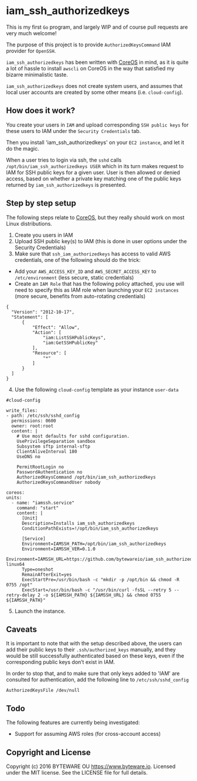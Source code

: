 # iam_ssh_authorizedkeys

This is my first `Go` program, and largely WIP and of course pull requests are very much welcome!

The purpose of this project is to provide `AuthorizedKeysCommand` IAM provider for `OpenSSH`. 

`iam_ssh_authorizedkeys` has been written with [CoreOS](https://coreos.com/) in mind, as it is quite a lot of hassle to install `awscli` on CoreOS in the way that satisfied my bizarre minimalistic taste. 

`iam_ssh_authorizedkeys` does not create system users, and assumes that local user accounts are created by some other means (i.e. `cloud-config`).

## How does it work?

You create your users in `IAM` and upload corresponding `SSH public keys` for these users to IAM under the `Security Credentials` tab.

Then you install 'iam_ssh_authorizedkeys' on your `EC2 instance`, and let it do the magic.

When a user tries to login via ssh, the `sshd` calls `/opt/bin/iam_ssh_authorizedkeys USER` which in its turn makes request to IAM for SSH public keys for a given user. User is then allowed or denied access, based on whether a private key matching one of the public keys returned by `iam_ssh_authorizedkeys` is presented.

## Step by step setup

The following steps relate to [CoreOS](https://coreos.com/), but they really should work on most Linux distributions.

1. Create you users in IAM
2. Upload SSH public key(s) to IAM (this is done in user options under the Security Credentials)
3. Make sure that `ssh_iam_authorizedkeys` has access to valid AWS credentials, one of the following should do the trick:
  * Add your `AWS_ACCESS_KEY_ID` and `AWS_SECRET_ACCESS_KEY` to `/etc/environment` (less secure, static credentials)
  * Create an `IAM Role` that has the following policy attached, you use will need to specify this as IAM role when launching your `EC2 instances` (more secure, benefits from auto-rotating credentials)
  ```
{
    "Version": "2012-10-17", 
    "Statement": [
        {
            "Effect": "Allow",
            "Action": [
                "iam:ListSSHPublicKeys",
                "iam:GetSSHPublicKey"
            ],
            "Resource": [
                "*"
            ]
        }
    ]
}
  ```

4. Use the following `cloud-config` template as your instance `user-data`

  ```
#cloud-config

write_files:
  - path: /etc/ssh/sshd_config
    permissions: 0600
    owner: root:root
    content: |
      # Use most defaults for sshd configuration.
      UsePrivilegeSeparation sandbox
      Subsystem sftp internal-sftp
      ClientAliveInterval 180
      UseDNS no

      PermitRootLogin no
      PasswordAuthentication no
      AuthorizedKeysCommand /opt/bin/iam_ssh_authorizedkeys
      AuthorizedKeysCommandUser nobody

coreos:
  units:
    - name: "iamssh.service"
      command: "start"
      content: |
        [Unit]
        Description=Installs iam_ssh_authorizedkeys
        ConditionPathExists=!/opt/bin/iam_ssh_authorizedkeys

        [Service]
        Environment=IAMSSH_PATH=/opt/bin/iam_ssh_authorizedkeys
        Environment=IAMSSH_VER=0.1.0
        Environment=IAMSSH_URL=https://github.com/bytewareio/iam_ssh_authorizedkeys/releases/download/${IAMSSH_VER}/iam_ssh_authorizedkeys-linux64
        Type=oneshot
        RemainAfterExit=yes
        ExecStartPre=/usr/bin/bash -c "mkdir -p /opt/bin && chmod -R 0755 /opt"
        ExecStart=/usr/bin/bash -c "/usr/bin/curl -fsSL --retry 5 --retry-delay 2 -o ${IAMSSH_PATH} ${IAMSSH_URL} && chmod 0755 ${IAMSSH_PATH}"
  ```

5. Launch the instance.

## Caveats

It is important to note that with the setup described above, the users  can add their public keys to their `.ssh/authorized_keys` manually, and they would be still successfully authenticated based on these keys, even if the corresponding public keys don’t exist in IAM.

In order to stop that, and to make sure that only keys added to 'IAM' are consulted for authentication, add the following line to `/etc/ssh/sshd_config`

```
AuthorizedKeysFile /dev/null
```


## Todo

The following features are currently being investigated:
* Support for assuming AWS roles (for cross-account access)

## Copyright and License

Copyright (c) 2016 BYTEWARE OU <https://www.byteware.io>.
Licensed under the MIT license. See the LICENSE file for full details.

